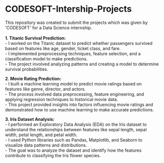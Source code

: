 # CODESOFT-Intership-Projects    

This repository was created to submit the projects which was given by 'CODESOFT' for a Data Science internship.     
</br>
<b>1. Titanic Survival Prediction:</b>  
        - I worked on the Titanic dataset to predict whether passengers survived based on features like age, gender, ticket class, and fare.    
        - I implemented preprocessing techniques, feature selection, and a classification model to make predictions.    
        - The project involved analyzing patterns and creating a model to determine survival probabilities.   


  <b>2. Movie Rating Prediction:</b>  
        - I built a machine learning model to predict movie ratings based on features like genre, director, and actors.    
        - The process involved data preprocessing, feature engineering, and applying regression techniques to historical movie data.    
        - This project provided insights into factors influencing movie ratings and demonstrated how to use machine learning to make accurate predictions.  
       
<b>3. Iris Dataset Analysis:</b>  
        - I performed an Exploratory Data Analysis (EDA) on the Iris dataset to understand the relationships between features like sepal length, sepal width, petal length, and petal width.    
        - I used Python libraries such as Pandas, Matplotlib, and Seaborn to visualize data patterns and distributions.  
        - The goal was to analyze the dataset and identify how the features contribute to classifying the Iris flower species.   
